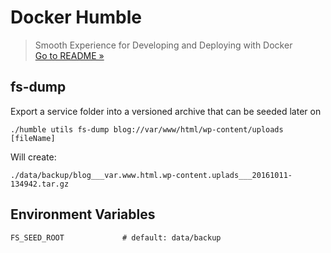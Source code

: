 # Docker Humble
> Smooth Experience for Developing and Deploying with Docker  
> [Go to README &raquo;](../../README.md)



## fs-dump

Export a service folder into a versioned archive that can be seeded later on

```
./humble utils fs-dump blog://var/www/html/wp-content/uploads [fileName]
```

Will create:

```
./data/backup/blog___var.www.html.wp-content.uplads___20161011-134942.tar.gz
```

## Environment Variables

```
FS_SEED_ROOT             # default: data/backup
```